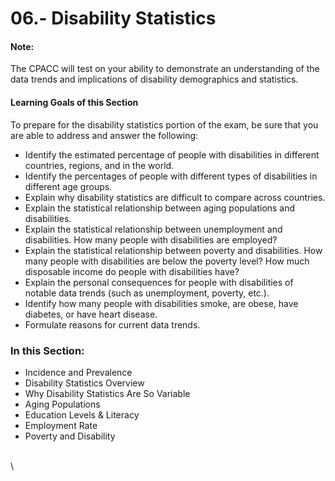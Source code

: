 # 06.- Disability Statistics

#### Note:

The CPACC will test on your ability to demonstrate an understanding of the data trends and implications of disability demographics and statistics.

#### Learning Goals of this Section

To prepare for the disability statistics portion of the exam, be sure that you are able to address and answer the following:

* Identify the estimated percentage of people with disabilities in different countries, regions, and in the world.&#x20;
* Identify the percentages of people with different types of disabilities in different age groups.&#x20;
* Explain why disability statistics are difficult to compare across countries.&#x20;
* Explain the statistical relationship between aging populations and disabilities.&#x20;
* Explain the statistical relationship between unemployment and disabilities. How many people with disabilities are employed?&#x20;
* Explain the statistical relationship between poverty and disabilities. How many people with disabilities are below the poverty level? How much disposable income do people with disabilities have?&#x20;
* Explain the personal consequences for people with disabilities of notable data trends (such as unemployment, poverty, etc.).&#x20;
* Identify how many people with disabilities smoke, are obese, have diabetes, or have heart disease.&#x20;
* Formulate reasons for current data trends.&#x20;

### In this Section:

* Incidence and Prevalence
* Disability Statistics Overview
* Why Disability Statistics Are So Variable
* Aging Populations
* Education Levels & Literacy
* Employment Rate
* Poverty and Disability

\
\
